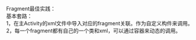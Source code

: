 

Fragment最佳实践：  
基本套路：   
1，在主Activity的xml文件中导入对应的fragment关联。作为自定义构件来调用。    
2，每一个fragment都有自己的一个类和xml，可以通过容器来动态的调用。  

